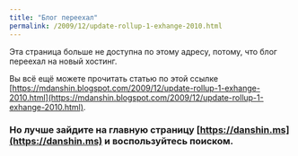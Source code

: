 ```yaml
---
title: "Блог переехал"
permalink: /2009/12/update-rollup-1-exhange-2010.html
---
```

Эта страница больше не доступна по этому адресу, потому, что блог переехал на новый хостинг.

Вы всё ещё можете прочитать статью по этой ссылке [https://mdanshin.blogspot.com/2009/12/update-rollup-1-exhange-2010.html](https://mdanshin.blogspot.com/2009/12/update-rollup-1-exhange-2010.html).

### Но лучше зайдите на главную страницу [https://danshin.ms](https://danshin.ms) и воспользуйтесь поиском.